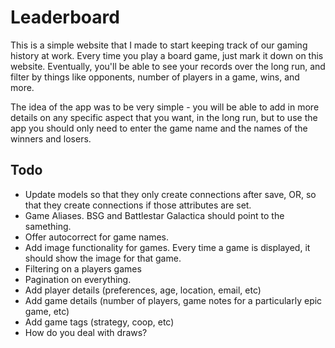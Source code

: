 # Leaderboard
This is a simple website that I made to start keeping track of our gaming 
history at work. Every time you play a board game, just mark it down on this
website. Eventually, you'll be able to see your records over the long run, 
and filter by things like opponents, number of players in a game, wins, and
more.

The idea of the app was to be very simple - you will be able to add in more
details on any specific aspect that you want, in the long run, but to use the
app you should only need to enter the game name and the names of the winners
and losers.

## Todo

* Update models so that they only create connections after save, OR, so that they create connections if those attributes are set.
* Game Aliases. BSG and Battlestar Galactica should point to the samething.
* Offer autocorrect for game names.
* Add image functionality for games. Every time a game is displayed, it should show the image for that game.
* Filtering on a players games
* Pagination on everything.
* Add player details (preferences, age, location, email, etc)
* Add game details (number of players, game notes for a particularly epic game, etc)
* Add game tags (strategy, coop, etc)
* How do you deal with draws?
